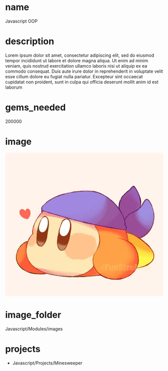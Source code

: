 # name
Javascript OOP

# description 
Lorem ipsum dolor sit amet, consectetur adipiscing elit, sed do eiusmod tempor incididunt ut labore et dolore magna aliqua. Ut enim ad minim veniam, quis nostrud exercitation ullamco laboris nisi ut aliquip ex ea commodo consequat. Duis  aute irure dolor in reprehenderit in voluptate velit esse cillum dolore eu fugiat nulla pariatur. Excepteur sint occaecat cupidatat non proident, sunt in culpa qui officia deserunt mollit anim id est laborum          
     
# gems_needed 
200000

# image
<img src="images/bandanna.jpg">

# image_folder
Javascript/Modules/images

# projects
* Javascript/Projects/Minesweeper